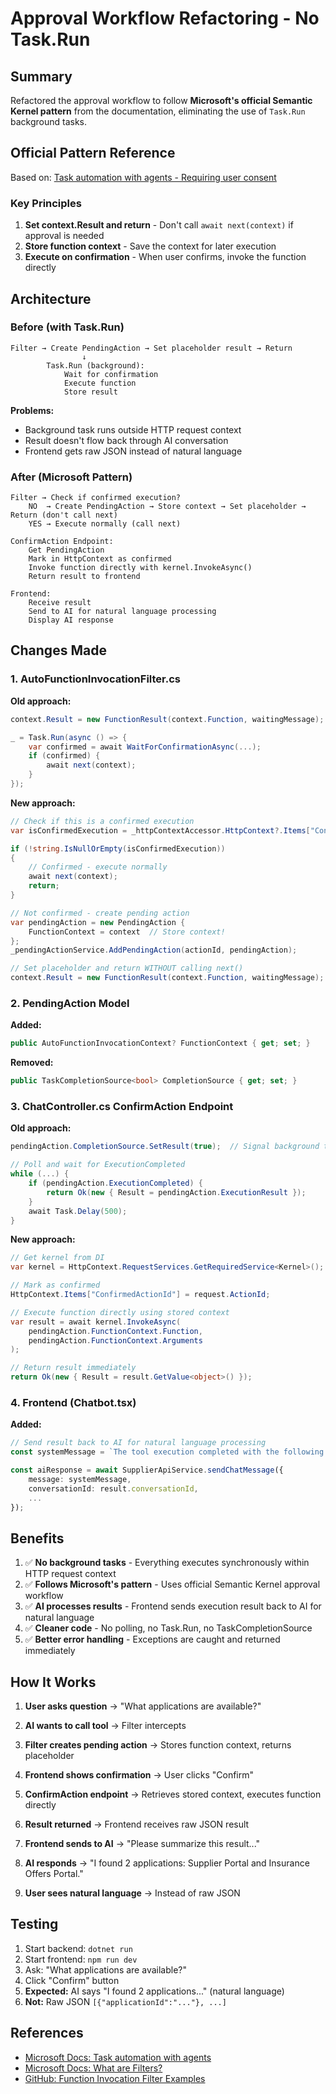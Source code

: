 # Approval Workflow Refactoring - No Task.Run

## Summary

Refactored the approval workflow to follow **Microsoft's official Semantic Kernel pattern** from the documentation, eliminating the use of `Task.Run` background tasks.

## Official Pattern Reference

Based on: [Task automation with agents - Requiring user consent](https://learn.microsoft.com/en-us/semantic-kernel/concepts/plugins/using-task-automation-functions#requiring-user-consent)

### Key Principles

1. **Set context.Result and return** - Don't call `await next(context)` if approval is needed
2. **Store function context** - Save the context for later execution
3. **Execute on confirmation** - When user confirms, invoke the function directly

## Architecture

### Before (with Task.Run)

```
Filter → Create PendingAction → Set placeholder result → Return
                ↓
        Task.Run (background):
            Wait for confirmation
            Execute function
            Store result
```

**Problems:**
- Background task runs outside HTTP request context
- Result doesn't flow back through AI conversation
- Frontend gets raw JSON instead of natural language

### After (Microsoft Pattern)

```
Filter → Check if confirmed execution?
    NO  → Create PendingAction → Store context → Set placeholder → Return (don't call next)
    YES → Execute normally (call next)

ConfirmAction Endpoint:
    Get PendingAction
    Mark in HttpContext as confirmed
    Invoke function directly with kernel.InvokeAsync()
    Return result to frontend
    
Frontend:
    Receive result
    Send to AI for natural language processing
    Display AI response
```

## Changes Made

### 1. AutoFunctionInvocationFilter.cs

**Old approach:**
```csharp
context.Result = new FunctionResult(context.Function, waitingMessage);

_ = Task.Run(async () => {
    var confirmed = await WaitForConfirmationAsync(...);
    if (confirmed) {
        await next(context);
    }
});
```

**New approach:**
```csharp
// Check if this is a confirmed execution
var isConfirmedExecution = _httpContextAccessor.HttpContext?.Items["ConfirmedActionId"]?.ToString();

if (!string.IsNullOrEmpty(isConfirmedExecution))
{
    // Confirmed - execute normally
    await next(context);
    return;
}

// Not confirmed - create pending action
var pendingAction = new PendingAction { 
    FunctionContext = context  // Store context!
};
_pendingActionService.AddPendingAction(actionId, pendingAction);

// Set placeholder and return WITHOUT calling next()
context.Result = new FunctionResult(context.Function, waitingMessage);
```

### 2. PendingAction Model

**Added:**
```csharp
public AutoFunctionInvocationContext? FunctionContext { get; set; }
```

**Removed:**
```csharp
public TaskCompletionSource<bool> CompletionSource { get; set; }
```

### 3. ChatController.cs ConfirmAction Endpoint

**Old approach:**
```csharp
pendingAction.CompletionSource.SetResult(true);  // Signal background task

// Poll and wait for ExecutionCompleted
while (...) {
    if (pendingAction.ExecutionCompleted) {
        return Ok(new { Result = pendingAction.ExecutionResult });
    }
    await Task.Delay(500);
}
```

**New approach:**
```csharp
// Get kernel from DI
var kernel = HttpContext.RequestServices.GetRequiredService<Kernel>();

// Mark as confirmed
HttpContext.Items["ConfirmedActionId"] = request.ActionId;

// Execute function directly using stored context
var result = await kernel.InvokeAsync(
    pendingAction.FunctionContext.Function,
    pendingAction.FunctionContext.Arguments
);

// Return result immediately
return Ok(new { Result = result.GetValue<object>() });
```

### 4. Frontend (Chatbot.tsx)

**Added:**
```typescript
// Send result back to AI for natural language processing
const systemMessage = `The tool execution completed with the following result: ${JSON.stringify(resultValue)}. Please provide a natural language summary of this information to the user.`;

const aiResponse = await SupplierApiService.sendChatMessage({
    message: systemMessage,
    conversationId: result.conversationId,
    ...
});
```

## Benefits

1. ✅ **No background tasks** - Everything executes synchronously within HTTP request context
2. ✅ **Follows Microsoft's pattern** - Uses official Semantic Kernel approval workflow
3. ✅ **AI processes results** - Frontend sends execution result back to AI for natural language
4. ✅ **Cleaner code** - No polling, no Task.Run, no TaskCompletionSource
5. ✅ **Better error handling** - Exceptions are caught and returned immediately

## How It Works

1. **User asks question** → "What applications are available?"

2. **AI wants to call tool** → Filter intercepts

3. **Filter creates pending action** → Stores function context, returns placeholder

4. **Frontend shows confirmation** → User clicks "Confirm"

5. **ConfirmAction endpoint** → Retrieves stored context, executes function directly

6. **Result returned** → Frontend receives raw JSON result

7. **Frontend sends to AI** → "Please summarize this result..."

8. **AI responds** → "I found 2 applications: Supplier Portal and Insurance Offers Portal."

9. **User sees natural language** → Instead of raw JSON

## Testing

1. Start backend: `dotnet run`
2. Start frontend: `npm run dev`
3. Ask: "What applications are available?"
4. Click "Confirm" button
5. **Expected:** AI says "I found 2 applications..." (natural language)
6. **Not:** Raw JSON `[{"applicationId":"..."}, ...]`

## References

- [Microsoft Docs: Task automation with agents](https://learn.microsoft.com/en-us/semantic-kernel/concepts/plugins/using-task-automation-functions#requiring-user-consent)
- [Microsoft Docs: What are Filters?](https://learn.microsoft.com/en-us/semantic-kernel/concepts/enterprise-readiness/filters)
- [GitHub: Function Invocation Filter Examples](https://github.com/microsoft/semantic-kernel/blob/main/dotnet/samples/Concepts/Filtering)

